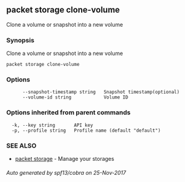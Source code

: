 ## packet storage clone-volume

Clone a volume or snapshot into a new volume

### Synopsis


Clone a volume or snapshot into a new volume

```
packet storage clone-volume
```

### Options

```
      --snapshot-timestamp string   Snapshot timestamp(optional)
      --volume-id string            Volume ID
```

### Options inherited from parent commands

```
  -k, --key string       API key
  -p, --profile string   Profile name (default "default")
```

### SEE ALSO
* [packet storage](packet_storage.md)	 - Manage your storages

###### Auto generated by spf13/cobra on 25-Nov-2017
